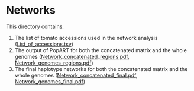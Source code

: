 Networks
===

This directory contains:

1. The list of tomato accessions used in the network analysis ([List_of_accessions.tsv](List_of_accessions.tsv))
2. The output of PopART for both the concatenated matrix and the whole genomes ([Network_concatenated_regions.pdf](Network_concatenated_regions.pdf), [Network_genomes_regions.pdf](Network_genomes_regions.pdf))
3. The final haplotype networks for both the concatenated matrix and the whole genomes ([Network_concatenated_final.pdf](Network_concatenated_final.pdf), [Network_genomes_final.pdf](Network_genomes_final.pdf))

